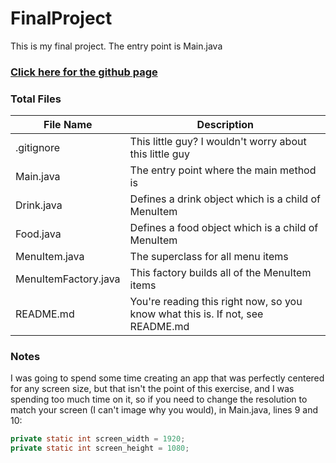 # FinalProject
This is my final project.
The entry point is Main.java

### [Click here for the github page](https://github.com/pecuniam1/FinalProject)

### Total Files
| File Name | Description |
| --------- | ----------- |
| .gitignore | This little guy? I wouldn\'t worry about this little guy |
| Main.java | The entry point where the main method is |
| Drink.java | Defines a drink object which is a child of MenuItem |
| Food.java | Defines a food object which is a child of MenuItem |
| MenuItem.java | The superclass for all menu items |
| MenuItemFactory.java | This factory builds all of the MenuItem items |
| README.md | You\'re reading this right now, so you know what this is. If not, see README.md |

### Notes
I was going to spend some time creating an app that was perfectly centered for any screen size, but that isn't the point of this exercise, and I was spending too much time on it, so if you need to change the resolution to match your screen (I can\'t image why you would), in Main.java, lines 9 and 10:
```java
private static int screen_width = 1920;
private static int screen_height = 1080;
```
